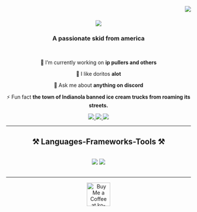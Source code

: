 <img align="right" src="https://visitor-badge.laobi.icu/badge?page_id=rival-source.rival" />

<h1 align="center">
    <img src="https://readme-typing-svg.herokuapp.com/?font=Righteous&size=35&center=true&vCenter=true&width=500&height=70&duration=4000&lines=Hi+There!+👋;+I'm+Rival!;" />
</h1>

<h3 align="center">A passionate skid from america</h3>

<br/>

<div align="center">
 
 🔭 I’m currently working on **ip pullers and others**
 
 🌱 I like doritos **alot**

💬 Ask me about **anything on discord**

⚡ Fun fact **the town of Indianola banned ice cream trucks from roaming its streets.**

 </div>
 
<div align="center"> 
  <a href="mailto:rivalsource300@gmail.com">
    <img src="https://img.shields.io/badge/Gmail-333333?style=for-the-badge&logo=gmail&logoColor=red" />
  </a>
  <a href="https://open.spotify.com/user/31vvw7fcaiwyhsh63pnd7egxbbwu?si=9a0e12a6375b4d9b" target="_blank">
    <img src="https://img.shields.io/badge/Spotify-1ED760?&style=for-the-badge&logo=spotify&logoColor=white" target="_blank" />
  </a>
  <a href="https://discord.gg/krPmEKUQXc" target="_blank">
     <img src="https://img.shields.io/badge/Discord-5865F2?style=for-the-badge&logo=Discord&logoColor=white" target="_blank" /> <!-- sqlite, safari, google-chrome are other good icon options -->
  </a>
</div>

 <hr/>
 
<h2 align="center">⚒️ Languages-Frameworks-Tools ⚒️</h2>
<br/>
<div align="center">
    <img src="https://skillicons.dev/icons?i=react,bootstrap,mui,html,css,vscode,github,figma,tailwind,git,r" />
    <img src="https://skillicons.dev/icons?i=nodejs,python,javascript,typescript,express,firebase,mongodb,c,java,nextjs,mysql,flask" /><br>
</div>

<br/>
<hr/>

<div align="center">
 

<div align="center">
<a href='https://ko-fi.com/rivalsource' target='_blank'><img height='64' style='border:0px;height:64px;' src='https://storage.ko-fi.com/cdn/kofi1.png?v=3' border='0' alt='Buy Me a Coffee at ko-fi.com' /></a>
</div>

<br/>
